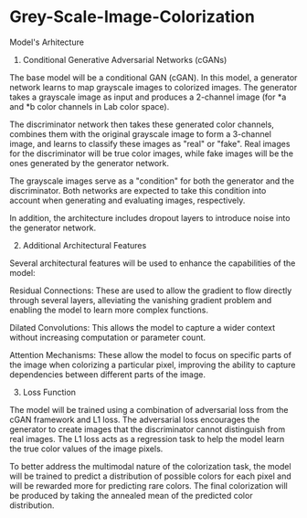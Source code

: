 # Grey-Scale-Image-Colorization
Model's Arhitecture
1. Conditional Generative Adversarial Networks (cGANs)

The base model will be a conditional GAN (cGAN). In this model, a generator network learns to map grayscale images to colorized images. The generator takes a grayscale image as input and produces a 2-channel image (for *a and *b color channels in Lab color space).

The discriminator network then takes these generated color channels, combines them with the original grayscale image to form a 3-channel image, and learns to classify these images as "real" or "fake". Real images for the discriminator will be true color images, while fake images will be the ones generated by the generator network.

The grayscale images serve as a "condition" for both the generator and the discriminator. Both networks are expected to take this condition into account when generating and evaluating images, respectively.

In addition, the architecture includes dropout layers to introduce noise into the generator network.

2. Additional Architectural Features

Several architectural features will be used to enhance the capabilities of the model:

Residual Connections: These are used to allow the gradient to flow directly through several layers, alleviating the vanishing gradient problem and enabling the model to learn more complex functions.

Dilated Convolutions: This allows the model to capture a wider context without increasing computation or parameter count.

Attention Mechanisms: These allow the model to focus on specific parts of the image when colorizing a particular pixel, improving the ability to capture dependencies between different parts of the image.

3. Loss Function

The model will be trained using a combination of adversarial loss from the cGAN framework and L1 loss. The adversarial loss encourages the generator to create images that the discriminator cannot distinguish from real images. The L1 loss acts as a regression task to help the model learn the true color values of the image pixels.

To better address the multimodal nature of the colorization task, the model will be trained to predict a distribution of possible colors for each pixel and will be rewarded more for predicting rare colors. The final colorization will be produced by taking the annealed mean of the predicted color distribution.
